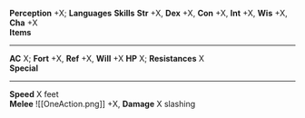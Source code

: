 **Perception** +X;
**Languages**
**Skills** 
**Str** +X, **Dex** +X, **Con** +X, **Int** +X, **Wis** +X, **Cha** +X  
**Items** 

---

**AC** X; **Fort** +X, **Ref** +X, **Will** +X
**HP** X; **Resistances** X  
**Special**

---

**Speed** X feet  
**Melee** ![[OneAction.png]] +X, **Damage** X slashing